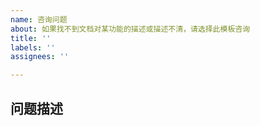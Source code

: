 ```yaml
---
name: 咨询问题
about: 如果找不到文档对某功能的描述或描述不清，请选择此模板咨询
title: ''
labels: ''
assignees: ''

---
```


<!--注意：提问前请确认已经在文档中查找过没有相关资料或文档没有描述清楚-->

## 问题描述  

